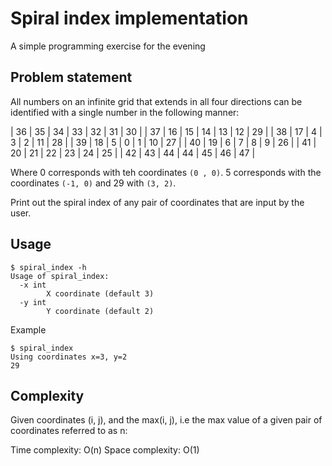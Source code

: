 # Spiral index implementation

A simple programming exercise for the evening

## Problem statement

All numbers on an infinite grid that extends in all four directions can be
identified with a single number in the following manner:

| 36 | 35 | 34 | 33 | 32 | 31 | 30 |
| 37 | 16 | 15 | 14 | 13 | 12 | 29 |
| 38 | 17 | 4 | 3 | 2 | 11 | 28 |
| 39 | 18 | 5 | 0 | 1 | 10 | 27 |
| 40 | 19 | 6 | 7 | 8 | 9 | 26 |
| 41 | 20 | 21 | 22 | 23 | 24 | 25 |
| 42 | 43 | 44 | 44 | 45 | 46 | 47 |

Where 0 corresponds with teh coordinates `(0 , 0)`. 5 corresponds with the
coordinates `(-1, 0)` and 29 with `(3, 2)`.

Print out the spiral index of any pair of coordinates that are input by the
user.


## Usage

```
$ spiral_index -h
Usage of spiral_index:
  -x int
    	X coordinate (default 3)
  -y int
    	Y coordinate (default 2)
```


Example

```
$ spiral_index
Using coordinates x=3, y=2
29
```

## Complexity

Given coordinates (i, j), and the max(i, j), i.e the max value of a given pair
of coordinates referred to as n:

Time complexity: O(n)
Space complexity: O(1)
